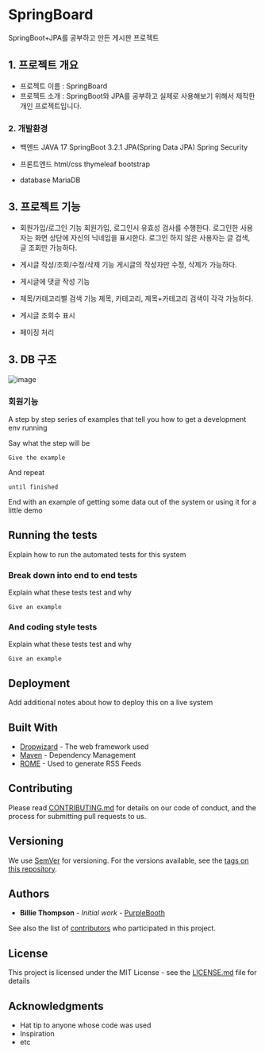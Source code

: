 # SpringBoard

SpringBoot+JPA를 공부하고 만든 게시판 프로젝트

## 1. 프로젝트 개요

* 프로젝트 이름 : SpringBoard
* 프로젝트 소개 : SpringBoot와 JPA를 공부하고 실제로 사용해보기 위해서 제작한 개인 프로젝트입니다.

### 2. 개발환경

* 백엔드
  JAVA 17
  SpringBoot 3.2.1
  JPA(Spring Data JPA)
  Spring Security

* 프론트엔드
  html/css
  thymeleaf
  bootstrap

* database
  MariaDB

## 3. 프로젝트 기능

* 회원가입/로그인 기능
   회원가입, 로그인시 유효성 검사를 수행한다.
   로그인한 사용자는 화면 상단에 자신의 닉네임을 표시한다.
   로그인 하지 않은 사용자는 글 검색, 글 조회만 가능하다.
  
* 게시글 작성/조회/수정/삭제 기능
   게시글의 작성자만 수정, 삭제가 가능하다.
  
* 게시글에 댓글 작성 기능
  
* 제목/카테고리별 검색 기능
   제목, 카테고리, 제목+카테고리 검색이 각각 가능하다.
  
* 게시글 조회수 표시
  
* 페이징 처리



## 3. DB 구조
![image](https://github.com/ghksgml0555/SpringBoard/assets/100823964/9e73d5c7-4a80-494b-967a-752ce1969442)


  
### 회원기능

A step by step series of examples that tell you how to get a development env running

Say what the step will be

```
Give the example
```

And repeat

```
until finished
```

End with an example of getting some data out of the system or using it for a little demo

## Running the tests

Explain how to run the automated tests for this system

### Break down into end to end tests

Explain what these tests test and why

```
Give an example
```

### And coding style tests

Explain what these tests test and why

```
Give an example
```

## Deployment

Add additional notes about how to deploy this on a live system

## Built With

* [Dropwizard](http://www.dropwizard.io/1.0.2/docs/) - The web framework used
* [Maven](https://maven.apache.org/) - Dependency Management
* [ROME](https://rometools.github.io/rome/) - Used to generate RSS Feeds

## Contributing

Please read [CONTRIBUTING.md](https://gist.github.com/PurpleBooth/b24679402957c63ec426) for details on our code of conduct, and the process for submitting pull requests to us.

## Versioning

We use [SemVer](http://semver.org/) for versioning. For the versions available, see the [tags on this repository](https://github.com/your/project/tags). 

## Authors

* **Billie Thompson** - *Initial work* - [PurpleBooth](https://github.com/PurpleBooth)

See also the list of [contributors](https://github.com/your/project/contributors) who participated in this project.

## License

This project is licensed under the MIT License - see the [LICENSE.md](LICENSE.md) file for details

## Acknowledgments

* Hat tip to anyone whose code was used
* Inspiration
* etc

